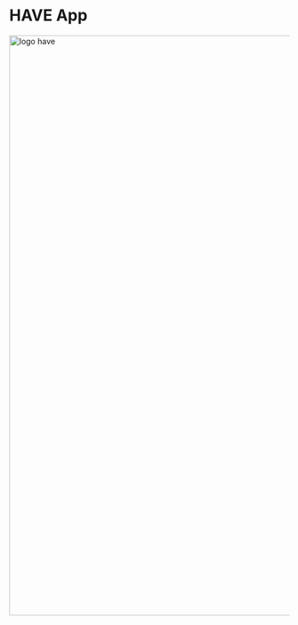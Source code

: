 # HAVE App
<img width="1044" alt="logo have" src="https://github.com/intana21/tes/assets/137795305/50f087c5-173e-4046-8678-6271c5ebc04f">

